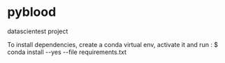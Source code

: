 # pyblood
datascientest project

To install dependencies, create a conda virtual env, activate it and run :
$ conda install --yes --file requirements.txt